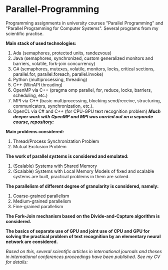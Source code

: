 # Parallel-Programming

Programming assignments in university courses "Parallel Programming" and "Parallel Programming for Computer Systems".
Several programs from my scientific practise.

**Main stack of used technologies:**
1. Ada (semaphores, protected units, randezvous)
2. Java (semaphores, synchronized, custom generalized monitors and barriers, volatile, fork-join concurrency) 
4. C# (semaphores, mutexes, volatile, monitors, locks, critical sections, parallel.for, parallel.foreach, parallel.invoke)
5. Python (multiprocessing, threading)
6. C++ (WinAPI threading)
7. OpenMP via C++ (pragma omp parallel, for, reduce, locks, barriers, scheduling, etc.)
8. MPI via C++ (basic multiprocessing, blocking send/receive, structuring, communicators, synchronization, etc.).   
9. OpenCL via C# and C++ (for CPU-GPU text recognition problem)
_**Much deeper work with OpenMP and MPI was carried out on a separate course, repository:**_

**Main problems considered:**
1. Thread/Process Synchronization Problem
2. Mutual Exclusion Problem

**The work of parallel systems is considered and emulated:**
1. (Scalable) Systems with Shared Memory
2. (Scalable) Systems with Local Memory
Models of fixed and scalable systems are built, practical problems in them are solved.

**The parallelism of different degree of granularity is considered, namely:**
1. Coarse-grained parallelism
2. Medium-grained parallelism
3. Fine-grained parallelism

**The Fork-Join mechanism based on the Divide-and-Capture algorithm is considered.**

**The basics of separate use of GPU and joint use of CPU and GPU for solving the practical problem of text recognition by an elementary neural network are considered.**

_Based on this, several scientific articles in international journals and theses in international conferences proceedings have been published. See my CV for details:_
